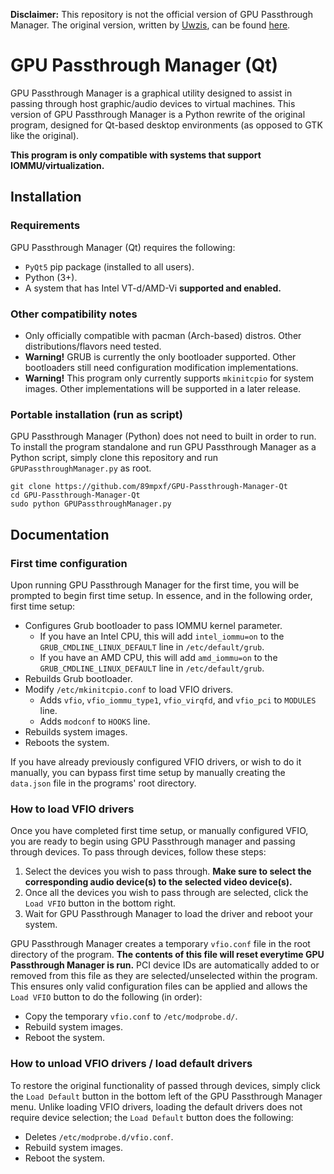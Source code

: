 **Disclaimer:** This repository is not the official version of GPU Passthrough Manager. The original version, written by [Uwzis](https://github.com/Uwzis), can be found [here](https://github.com/Uwzis/GPU-Passthrough-Manager).

# GPU Passthrough Manager (Qt)
GPU Passthrough Manager is a graphical utility designed to assist in passing through host graphic/audio devices to virtual machines. This version of GPU Passthrough Manager is a Python rewrite of the original program, designed for Qt-based desktop environments (as opposed to GTK like the original).

**This program is only compatible with systems that support IOMMU/virtualization.**
## Installation
### Requirements
GPU Passthrough Manager (Qt) requires the following:
- `PyQt5` pip package (installed to all users).
- Python (3+).
- A system that has Intel VT-d/AMD-Vi **supported and enabled.**

### Other compatibility notes
- Only officially compatible with pacman (Arch-based) distros. Other distributions/flavors need tested.
- **Warning!** GRUB is currently the only bootloader supported. Other bootloaders still need configuration modification implementations.
- **Warning!** This program only currently supports ``mkinitcpio`` for system images. Other implementations will be supported in a later release.

### Portable installation (run as script)
GPU Passthrough Manager (Python) does not need to built in order to run. To install the program standalone and run GPU Passthrough Manager as a Python script, simply clone this repository and run ``GPUPassthroughManager.py`` as root.
```
git clone https://github.com/89mpxf/GPU-Passthrough-Manager-Qt
cd GPU-Passthrough-Manager-Qt
sudo python GPUPassthroughManager.py
```

## Documentation
### First time configuration
Upon running GPU Passthrough Manager for the first time, you will be prompted to begin first time setup. In essence, and in the following order, first time setup:
- Configures Grub bootloader to pass IOMMU kernel parameter.
  - If you have an Intel CPU, this will add `intel_iommu=on` to the `GRUB_CMDLINE_LINUX_DEFAULT` line in `/etc/default/grub`.
  - If you have an AMD CPU, this will add `amd_iommu=on` to the `GRUB_CMDLINE_LINUX_DEFAULT` line in `/etc/default/grub`.
- Rebuilds Grub bootloader.
- Modify `/etc/mkinitcpio.conf` to load VFIO drivers.
  - Adds `vfio`, `vfio_iommu_type1`, `vfio_virqfd`, and `vfio_pci` to `MODULES` line.
  - Adds `modconf` to `HOOKS` line.
- Rebuilds system images.
- Reboots the system.

If you have already previously configured VFIO drivers, or wish to do it manually, you can bypass first time setup by manually creating the `data.json` file in the programs' root directory.
  
### How to load VFIO drivers
Once you have completed first time setup, or manually configured VFIO, you are ready to begin using GPU Passthrough manager and passing through devices. To pass through devices, follow these steps:
1. Select the devices you wish to pass through. **Make sure to select the corresponding audio device(s) to the selected video device(s).**
2. Once all the devices you wish to pass through are selected, click the `Load VFIO` button in the bottom right.
3. Wait for GPU Passthrough Manager to load the driver and reboot your system.

GPU Passthrough Manager creates a temporary `vfio.conf` file in the root directory of the program. **The contents of this file will reset everytime GPU Passthrough Manager is run.** PCI device IDs are automatically added to or removed from this file as they are selected/unselected within the program. This ensures only valid configuration files can be applied and allows the `Load VFIO` button to do the following (in order):
- Copy the temporary `vfio.conf` to `/etc/modprobe.d/`.
- Rebuild system images.
- Reboot the system.

### How to unload VFIO drivers / load default drivers
To restore the original functionality of passed through devices, simply click the `Load Default` button in the bottom left of the GPU Passthrough Manager menu. Unlike loading VFIO drivers, loading the default drivers does not require device selection; the `Load Default` button does the following:
- Deletes `/etc/modprobe.d/vfio.conf`.
- Rebuild system images.
- Reboot the system.
